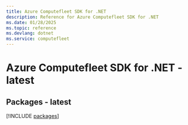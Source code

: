 ```yaml
---
title: Azure Computefleet SDK for .NET
description: Reference for Azure Computefleet SDK for .NET
ms.date: 01/28/2025
ms.topic: reference
ms.devlang: dotnet
ms.service: computefleet
---
```

# Azure Computefleet SDK for .NET - latest
## Packages - latest
[!INCLUDE [packages](computefleet-index.md)]